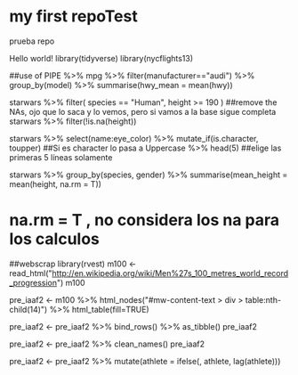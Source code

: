 # my first repoTest
prueba repo

Hello world!
library(tidyverse)
library(nycflights13)

##use of PIPE %>%
mpg %>% 
  filter(manufacturer=="audi") %>% 
  group_by(model) %>% 
  summarise(hwy_mean = mean(hwy))
  
starwars %>% 
  filter( 
    species == "Human", 
    height >= 190
    )
##remove the NAs, ojo que lo saca y lo vemos, pero si vamos a la base sigue completa
starwars %>%
  filter(!is.na(height))
  
starwars %>% 
  select(name:eye_color) %>% 
  mutate_if(is.character, toupper) 
##Si es character lo pasa a Uppercase
  %>% head(5) 
##elige las primeras 5 líneas solamente
  
starwars %>% 
  group_by(species, gender) %>% 
  summarise(mean_height = mean(height, na.rm = T))
# na.rm = T , no considera los na para los calculos

##webscrap
library(rvest)
m100 <- read_html("http://en.wikipedia.org/wiki/Men%27s_100_metres_world_record_progression") 
m100

pre_iaaf2 <-
m100 %>%
  html_nodes("#mw-content-text > div > table:nth-child(14)") %>%
  html_table(fill=TRUE) 
  
pre_iaaf2 <- 
  pre_iaaf2 %>%
  bind_rows() %>%
  as_tibble()
pre_iaaf2

pre_iaaf2 <-
  pre_iaaf2 %>%
  clean_names()
pre_iaaf2

pre_iaaf2 <-
  pre_iaaf2 %>%
  mutate(athlete = ifelse(, athlete, lag(athlete)))
  

  